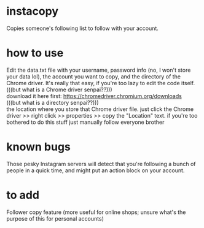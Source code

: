 # instacopy
Copies someone's following list to follow with your account.

# how to use
Edit the data.txt file with your username, password info (no, I won't store your data lol), the account you want to copy, and the directory of the Chrome driver. It's really that easy, if you're too lazy to edit the code itself.
<br>
(((but what is a Chrome driver senpai??)))
<br>
download it here first: https://chromedriver.chromium.org/downloads
<br>
(((but what is a directory senpai??)))
<br>
the location where you store that Chrome driver file. just click the Chrome driver >> right click >> properties >> copy the "Location" text. if you're too bothered to do this stuff just manually follow everyone brother

# known bugs
Those pesky Instagram servers will detect that you're following a bunch of people in a quick time, and might put an action block on your account.

# to add
Follower copy feature (more useful for online shops; unsure what's the purpose of this for personal accounts)
